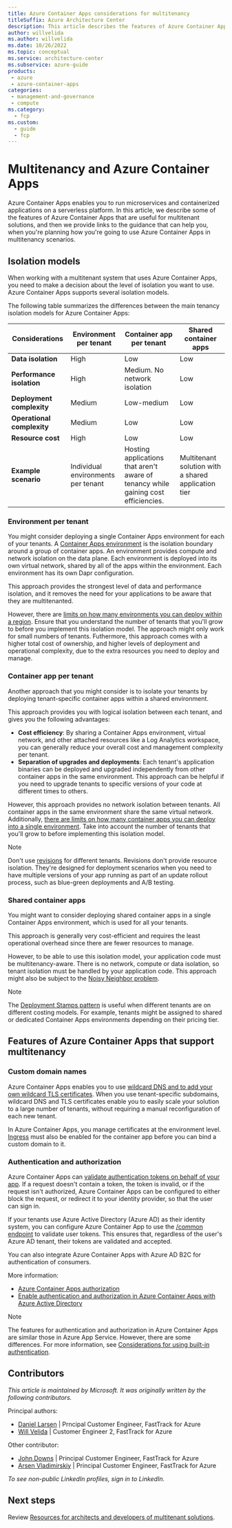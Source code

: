 ```yaml
---
title: Azure Container Apps considerations for multitenancy
titleSuffix: Azure Architecture Center
description: This article describes the features of Azure Container Apps that are useful when you work with multitenanted systems, and it provides links to guidance for how to use Azure Container Apps in a multitenant solution.
author: willvelida
ms.author: willvelida
ms.date: 10/26/2022
ms.topic: conceptual
ms.service: architecture-center
ms.subservice: azure-guide
products:
 - azure
 - azure-container-apps
categories:
 - management-and-governance
 - compute
ms.category:
  - fcp
ms.custom:
  - guide
  - fcp
---
```


# Multitenancy and Azure Container Apps

Azure Container Apps enables you to run microservices and containerized applications on a serverless platform. In this article, we describe some of the features of Azure Container Apps that are useful for multitenant solutions, and then we provide links to the guidance that can help you, when you're planning how you're going to use Azure Container Apps in multitenancy scenarios.

## Isolation models

When working with a multitenant system that uses Azure Container Apps, you need to make a decision about the level of isolation you want to use. Azure Container Apps supports several isolation models.

The following table summarizes the differences between the main tenancy isolation models for Azure Container Apps:

| **Considerations** | **Environment per tenant** | **Container app per tenant** | **Shared container apps** |
| --- | --- | --- | --- |
| **Data isolation** | High | Low | Low |
| **Performance isolation** | High | Medium. No network isolation | Low |
| **Deployment complexity** | Medium | Low-medium | Low |
| **Operational complexity** | Medium | Low | Low |
| **Resource cost** | High | Low | Low |
| **Example scenario** | Individual environments per tenant | Hosting applications that aren't aware of tenancy while gaining cost efficiencies. | Multitenant solution with a shared application tier |

### Environment per tenant

You might consider deploying a single Container Apps environment for each of your tenants. A [Container Apps environment](/azure/container-apps/environment) is the isolation boundary around a group of container apps. An environment provides compute and network isolation on the data plane. Each environment is deployed into its own virtual network, shared by all of the apps within the environment. Each environment has its own Dapr configuration.

This approach provides the strongest level of data and performance isolation, and it removes the need for your applications to be aware that they are multitenanted.

However, there are [limits on how many environments you can deploy within a region](/azure/container-apps/quotas). Ensure that you understand the number of tenants that you'll grow to before you implement this isolation model. The approach might only work for small numbers of tenants. Futhermore, this approach comes with a higher total cost of ownership, and higher levels of deployment and operational complexity, due to the extra resources you need to deploy and manage.

### Container app per tenant

Another approach that you might consider is to isolate your tenants by deploying tenant-specific container apps within a shared environment.

This approach provides you with logical isolation between each tenant, and gives you the following advantages:

- **Cost efficiency**: By sharing a Container Apps environment, virtual network, and other attached resources like a Log Analytics workspace, you can generally reduce your overall cost and management complexity per tenant.
- **Separation of upgrades and deployments**: Each tenant's application binaries can be deployed and upgraded independently from other container apps in the same environment. This approach can be helpful if you need to upgrade tenants to specific versions of your code at different times to others.

However, this approach provides no network isolation between tenants. All container apps in the same environment share the same virtual network. Additionally, [there are limits on how many container apps you can deploy into a single environment](/azure/container-apps/quotas). Take into account the number of tenants that you'll grow to before implementing this isolation model.

> [!NOTE]
> Don't use [revisions](/azure/container-apps/revisions) for different tenants. Revisions don't provide resource isolation. They're designed for deployment scenarios when you need to have multiple versions of your app running as part of an update rollout process, such as blue-green deployments and A/B testing.

### Shared container apps

You might want to consider deploying shared container apps in a single Container Apps environment, which is used for all your tenants.

This approach is generally very cost-efficient and requires the least operational overhead since there are fewer resources to manage.

However, to be able to use this isolation model, your application code must be multitenancy-aware. There is no network, compute or data isolation, so tenant isolation must be handled by your application code. This approach might also be subject to the [Noisy Neighbor problem](../../../antipatterns/noisy-neighbor/noisy-neighbor.yml).

> [!NOTE]
> The [Deployment Stamps pattern](../../../patterns/deployment-stamp.yml) is useful when different tenants are on different costing models. For example, tenants might be assigned to shared or dedicated Container Apps environments depending on their pricing tier.

## Features of Azure Container Apps that support multitenancy

### Custom domain names

Azure Container Apps enables you to use [wildcard DNS and to add your own wildcard TLS certificates](/azure/container-apps/custom-domains-certificates#add-a-custom-domain-and-certificate). When you use tenant-specific subdomains, wildcard DNS and TLS certificates enable you to easily scale your solution to a large number of tenants, without requiring a manual reconfiguration of each new tenant.

In Azure Container Apps, you manage certificates at the environment level. [Ingress](/azure/container-apps/ingress) must also be enabled for the container app before you can bind a custom domain to it.

### Authentication and authorization

Azure Container Apps can [validate authentication tokens on behalf of your app](/azure/container-apps/authentication#feature-architecture). If a request doesn't contain a token, the token is invalid, or if the request isn't authorized, Azure Container Apps can be configured to either block the request, or redirect it to your identity provider, so that the user can sign in.

If your tenants use Azure Active Directory (Azure AD) as their identity system, you can configure Azure Container App to use the [/common endpoint](/azure/active-directory/develop/howto-convert-app-to-be-multi-tenant) to validate user tokens. This ensures that, regardless of the user's Azure AD tenant, their tokens are validated and accepted.

You can also integrate Azure Container Apps with Azure AD B2C for authentication of consumers.

More information:

- [Azure Container Apps authorization](/azure/container-apps/authentication)
- [Enable authentication and authorization in Azure Container Apps with Azure Active Directory](/azure/container-apps/authentication-azure-active-directory)

> [!NOTE]
> The features for authentication and authorization in Azure Container Apps are similar those in Azure App Service. However, there are some differences. For more information, see [Considerations for using built-in authentication](/azure/container-apps/authentication#considerations-for-using-built-in-authentication).

## Contributors

*This article is maintained by Microsoft. It was originally written by the following contributors.*

Principal authors:

 * [Daniel Larsen](http://linkedin.com/in/daniellarsennz) | Prncipal Customer Engineer, FastTrack for Azure
 * [Will Velida](http://linkedin.com/in/willvelida) | Customer Engineer 2, FastTrack for Azure
 
Other contributor:

 * [John Downs](http://linkedin.com/in/john-downs) | Principal Customer Engineer, FastTrack for Azure
 * [Arsen Vladimirskiy](http://linkedin.com/in/arsenv) | Principal Customer Engineer, FastTrack for Azure
 
 *To see non-public LinkedIn profiles, sign in to LinkedIn.*

## Next steps

Review [Resources for architects and developers of multitenant solutions](../related-resources.md).
